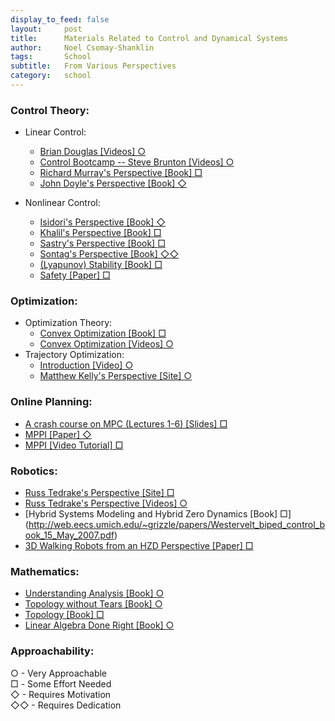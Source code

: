 ```yaml
---
display_to_feed: false
layout:     post
title:      Materials Related to Control and Dynamical Systems
author:     Noel Csomay-Shanklin
tags: 		School
subtitle:  	From Various Perspectives
category:   school
---
```


### Control Theory:
  * Linear Control:
    * [Brian Douglas [Videos] ○](https://www.youtube.com/user/ControlLectures)
    * [Control Bootcamp -- Steve Brunton  [Videos] ○](https://www.youtube.com/watch?v=Pi7l8mMjYVE&list=PLMrJAkhIeNNR20Mz-VpzgfQs5zrYi085m)
    * [Richard Murray's Perspective [Book] □](https://fbswiki.org/wiki/index.php/Feedback_Systems:_An_Introduction_for_Scientists_and_Engineers)
    * [John Doyle's Perspective [Book] ◇](https://www.control.utoronto.ca/people/profs/francis/dft.pdf)

  * Nonlinear Control:
    * [Isidori's Perspective [Book] ◇](https://link.springer.com/book/10.1007/978-1-84628-615-5)
    * [Khalil's Perspective [Book] □](https://www.researchgate.net/profile/Muhammad_Ahsan23/post/What_is_the_general_principle_of_designing_the_switching_control_in_sliding_mode_control/attachment/59d62f0dc49f478072e9f5e3/AS%3A272534484783104%401441988692243/download/H-K-Khalil-Nonlinear-Systems-3rd-Edition-2002.pdf)
    * [Sastry's Perspective [Book] □](https://link.springer.com/book/10.1007/978-1-4757-3108-8)
    * [Sontag's Perspective [Book] ◇◇](https://link.springer.com/book/10.1007/978-1-4612-0577-7)
    * [(Lyapunov) Stability [Book] □](https://www.tandfonline.com/doi/abs/10.1080/00207179208934253?journalCode=tcon20)
    * [Safety [Paper] □](https://arxiv.org/pdf/1903.11199.pdf)

### Optimization:
  * Optimization Theory:
    * [Convex Optimization [Book] □](https://web.stanford.edu/~boyd/cvxbook/bv_cvxbook.pdf)
    * [Convex Optimization [Videos] ○](https://www.youtube.com/watch?v=McLq1hEq3UY&list=PL3940DD956CDF0622)
  * Trajectory Optimization:
    * [Introduction [Video] ○](https://www.youtube.com/watch?v=wlkRYMVUZTs)
    * [Matthew Kelly's Perspective [Site] ○](http://www.matthewpeterkelly.com/tutorials/trajectoryOptimization/index.html)

### Online Planning:
  * [A crash course on MPC (Lectures 1-6) [Slides] □](https://1five9.github.io/)
  * [MPPI [Paper] ◇](https://arxiv.org/pdf/1509.01149.pdf)
  * [MPPI [Video Tutorial] □](https://www.youtube.com/watch?v=19QLyMuQ_BE)

### Robotics:
* [Russ Tedrake's Perspective [Site] □](http://underactuated.mit.edu/index.html)
* [Russ Tedrake's Perspective [Videos] ○](https://www.youtube.com/watch?v=OmSQ30w-Gd0&list=PLkx8KyIQkMfUmB3j-DyP58ThDXM7enA8x)
* [Hybrid Systems Modeling and Hybrid Zero Dynamics [Book] □] (http://web.eecs.umich.edu/~grizzle/papers/Westervelt_biped_control_book_15_May_2007.pdf)
* [3D Walking Robots from an HZD Perspective [Paper] □](http://ames.caltech.edu/Grizzle_Plenary_NOLCOS2010_Final.pdf)

### Mathematics:
* [Understanding Analysis [Book] ○](https://www.math.ucdavis.edu/~babson/MAT127B/abbott-second-edition.pdf)
* [Topology without Tears [Book] ○](https://www.topologywithouttears.net/topbook.pdf)
* [Topology [Book] □](http://mathcenter.spb.ru/nikaan/2019/topology/4.pdf)
* [Linear Algebra Done Right [Book] ○](https://link.springer.com/book/10.1007/978-3-319-11080-6?utm_medium=affiliate&utm_source=commission_junction_authors&utm_campaign=3_nsn6445_deeplink&utm_content=deeplink&utm_term=PID100197440)

### Approachability: 
○ - Very Approachable <br />
□ - Some Effort Needed <br />
◇ - Requires Motivation <br />
◇◇ - Requires Dedication